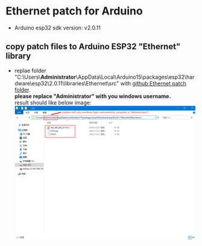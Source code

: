 
# Ethernet patch for Arduino
- Arduino esp32 sdk version: v2.0.11

## copy patch files to Arduino ESP32 "Ethernet"  library
- replae folder "C:\Users\\**Administrator**\AppData\Local\Arduino15\packages\esp32\hardware\esp32\2.0.11\libraries\Ethernet\src" with [github Ethernet patch folder](Ethernet\src).  
**please replace "Administrator" with you windows username.**  
result should like below image:  
![image](..\image\patch_Ethernet.jpg)

